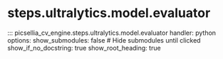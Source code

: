 # steps.ultralytics.model.evaluator

::: picsellia_cv_engine.steps.ultralytics.model.evaluator
    handler: python
    options:
        show_submodules: false  # Hide submodules until clicked
        show_if_no_docstring: true
        show_root_heading: true
